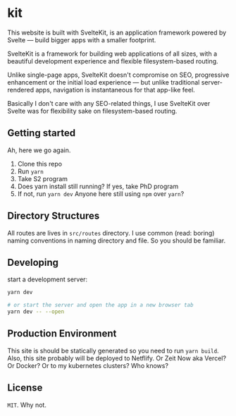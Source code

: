 # kit

This website is built with SvelteKit, is an application framework powered by Svelte — build bigger apps with a smaller footprint.

SvelteKit is a framework for building web applications of all sizes, with a beautiful development experience and flexible filesystem-based routing.

Unlike single-page apps, SvelteKit doesn't compromise on SEO, progressive enhancement or the initial load experience — but unlike traditional server-rendered apps, navigation is instantaneous for that app-like feel.

Basically I don't care with any SEO-related things, I use SvelteKit over Svelte was for flexibility sake on filesystem-based routing.

## Getting started

Ah, here we go again.

1. Clone this repo
2. Run `yarn`
3. Take S2 program
4. Does yarn install still running? If yes, take PhD program
5. If not, run `yarn dev`
   Anyone here still using `npm` over `yarn`?

## Directory Structures

All routes are lives in `src/routes` directory. I use common (read: boring) naming conventions in naming directory and file. So you should be familiar.

## Developing

start a development server:

```bash
yarn dev

# or start the server and open the app in a new browser tab
yarn dev -- --open
```

## Production Environment

This site is should be statically generated so you need to run `yarn build`. Also, this site probably will be deployed to Netflify. Or Zeit Now aka Vercel? Or Docker? Or to my kubernetes clusters? Who knows?

## License

`MIT`. Why not.
